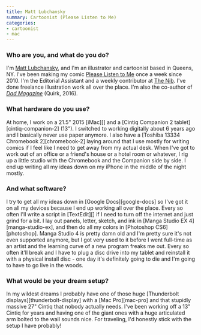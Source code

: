 ```yaml
---
title: Matt Lubchansky
summary: Cartoonist (Please Listen to Me)
categories:
- cartoonist
- mac
---
```


### Who are you, and what do you do?

I'm [Matt Lubchansky](http://matt-lub.com/ "Matt's website."), and I'm an illustrator and cartoonist based in Queens, NY. I've been making my comic [Please Listen to Me](http://www.listen-tome.com/ "Matt's weekly web comic.") once a week since 2010. I'm the Editorial Assistant and a weekly contributor at [The Nib](https://thenib.com/ "A daily comic publication."). I've done freelance illustration work all over the place. I'm also the co-author of [*Dad Magazine*](https://www.amazon.com/Dad-Magazine-Americas-Pop-Culture/dp/1594748640/ "A pop magazine.") (Quirk, 2016).

### What hardware do you use?

At home, I work on a 21.5" 2015 [iMac][] and a [Cintiq Companion 2 tablet][cintiq-companion-2] (13"). I switched to working digitally about 6 years ago and I basically never use paper anymore. I also have a [Toshiba 13334 Chromebook 2][chromebook-2] laying around that I use mostly for writing comics if I feel like I need to get away from my actual desk. When I've got to work out of an office or a friend's house or a hotel room or whatever, I rig up a little studio with the Chromebook and the Companion side by side. I end up writing all my ideas down on my iPhone in the middle of the night mostly.

### And what software?

I try to get all my ideas down in [Google Docs][google-docs] so I've got it on all my devices because I end up working all over the place. Every so often I'll write a script in [TextEdit][] if I need to turn off the internet and just grind for a bit. I lay out panels, letter, sketch, and ink in [Manga Studio EX 4][manga-studio-ex], and then do all my colors in [Photoshop CS6][photoshop]. Manga Studio 4 is pretty damn old and I'm pretty sure it's not even supported anymore, but I got very used to it before I went full-time as an artist and the learning curve of a new program freaks me out. Every so often it'll break and I have to plug a disc drive into my tablet and reinstall it with a physical install disc - one day it's definitely going to die and I'm going to have to go live in the woods.

### What would be your dream setup?

In my wildest dreams I probably have one of those huge [Thunderbolt displays][thunderbolt-display] with a [Mac Pro][mac-pro] and that stupidly massive 27" Cintiq that nobody actually needs. I've been working off a 13" Cintiq for years and having one of the giant ones with a huge articulated arm bolted to the wall sounds nice. For traveling, I'd honestly stick with the setup I have probably!